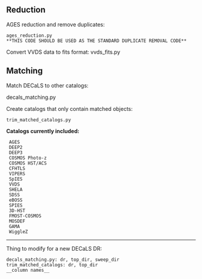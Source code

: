 ## Reduction

AGES reduction and remove duplicates:

    ages_reduction.py
    **THIS CODE SHOULD BE USED AS THE STANDARD DUPLICATE REMOVAL CODE** 

Convert VVDS data to fits format: 
     vvds_fits.py


## Matching

Match DECaLS to other catalogs: 

   decals_matching.py

Create catalogs that only contain matched objects: 

    trim_matched_catalogs.py

__Catalogs currently included:__ 

     AGES
     DEEP2
     DEEP3
     COSMOS Photo-z
     COSMOS HST/ACS
     CFHTLS
     VIPERS
     SpIES
     VVDS
     SHELA
     SDSS
     eBOSS
     SPIES
     3D-HST
     FMOST-COSMOS
     MOSDEF
     GAMA
     WiggleZ

---------------------------------------------------------------------------
Thing to modify for a new DECaLS DR: 

    decals_matching.py: dr, top_dir, sweep_dir 
    trim_matched_catalogs: dr, top_dir 
    __column names__
